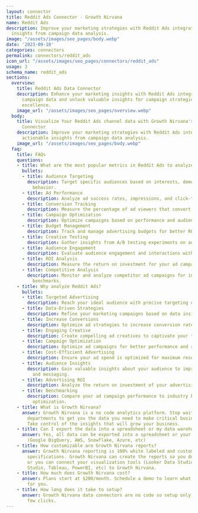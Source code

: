 ```yaml
---
layout: connector
title: Reddit Ads Connector - Growth Nirvana
name: Reddit Ads
description: Improve your marketing strategies with Reddit Ads integration. Gain actionable
  insights from campaign data analysis.
image: "/assets/images/seo_pages/body.webp"
date: '2023-09-18'
categories: connectors
permalink: connectors/reddit_ads
icon_url: "/assets/images/seo_pages/connectors/reddit_ads"
usage: 3
schema_name: reddit_ads
sections:
  overview:
    title: Reddit Ads Data Connector
    description: Enhance your marketing insights with Reddit Ads integration. Analyze
      campaign data and unlock valuable insights for campaign strategies and operational
      excellence.
    image_url: "/assets/images/seo_pages/overview.webp"
  body:
    title: Visualize Your Reddit Ads channel data with Growth Nirvana's Reddit Ads
      Connector
    description: Improve your marketing strategies with Reddit Ads integration. Gain
      actionable insights from campaign data analysis.
    image_url: "/assets/images/seo_pages/body.webp"
  faq:
    title: FAQs
    questions:
    - title: What are the most popular metrics in Reddit Ads to analyze?
      bullets:
      - title: Audience Targeting
        description: Target specific audiences based on interests, demographics, and
          behavior.
      - title: Ad Performance
        description: Analyze ad success rates, impressions, and click-through rates.
      - title: Conversion Tracking
        description: Measure the percentage of ad viewers that convert into customers.
      - title: Campaign Optimization
        description: Optimize campaigns based on performance and audience engagement.
      - title: Budget Management
        description: Track and manage advertising budgets for better ROI.
      - title: Creative Testing
        description: Gather insights from A/B testing experiments on ad creatives.
      - title: Audience Engagement
        description: Evaluate audience engagement and interactions with your ads.
      - title: ROI Analysis
        description: Measure the return on investment for your ad campaigns.
      - title: Competitive Analysis
        description: Monitor and analyze competitor ad campaigns for insights and
          benchmarks.
    - title: Why analyze Reddit Ads?
      bullets:
      - title: Targeted Advertising
        description: Reach your ideal audience with precise targeting options.
      - title: Data-Driven Strategies
        description: Refine your marketing campaigns based on data insights.
      - title: Increase Conversions
        description: Optimize ad strategies to increase conversion rates.
      - title: Engaging Creative
        description: Create compelling ad creatives to captivate your target audience.
      - title: Campaign Optimization
        description: Optimize ad campaigns for better performance and results.
      - title: Cost-Efficient Advertising
        description: Ensure your ad spend is optimized for maximum results.
      - title: Audience Insights
        description: Gain valuable insights about your audience to improve targeting
          and messaging.
      - title: Advertising ROI
        description: Analyze the return on investment of your advertising efforts.
      - title: Benchmarking
        description: Compare your ad campaign performance to industry benchmarks for
          optimization.
    - title: What is Growth Nirvana?
      answer: Growth Nirvana is a no code analytics platform. Stop waiting for other
        departments to get you the data you need to make critical business decisions.
        Take control of the insights that will grow your business.
    - title: Can I export the data into a spreadsheet or my data warehouse?
      answer: Yes, all data can be exported into a spreadsheet or your data warehouse
        (Google BigQuery, AWS, Snowflake, Azure, etc)
    - title: How customizable are Growth Nirvana reports?
      answer: Growth Nirvana reporting is 100% white labeled and customized to your
        specifications. Growth Nirvana can create the reports so you don’t have to
        or you can connect your visualization tools (Looker Data Studio/Google Data
        Studio, Tableau, PowerBI, etc) to Growth Nirvana.
    - title: How much does Growth Nirvana cost?
      answer: Plans start at $200/month. Schedule a demo to learn what plan is best
        for you.
    - title: How long does it take to setup?
      answer: Growth Nirvana data connectors are no code so setup only requires a
        few clicks.
---
```


